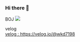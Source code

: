 ### Hi there 👋

<!--
**HaYoung-Jang/HaYoung-Jang** is a ✨ _special_ ✨ repository because its `README.md` (this file) appears on your GitHub profile.

Here are some ideas to get you started:

- 🔭 I’m currently working on ...
- 🌱 I’m currently learning ...
- 👯 I’m looking to collaborate on ...
- 🤔 I’m looking for help with ...
- 💬 Ask me about ...
- 📫 How to reach me: ...
- 😄 Pronouns: ...
- ⚡ Fun fact: ...
-->

BOJ
<a href="https://solved.ac/wkd7198"><img src="http://mazassumnida.wtf/api/v2/generate_badge?boj=wkd7198"></a>

velog
<br>
<a href="https://velog.io/@wkd7198">velog : https://velog.io/@wkd7198</a>
